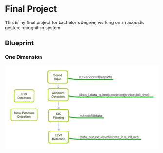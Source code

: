 # Final Project

This is my final project for bachelor's degree, working on an acoustic gesture recognition system.

## Blueprint

### One Dimension

![blueprint-1d](/res/blueprint-1d.jpg)
